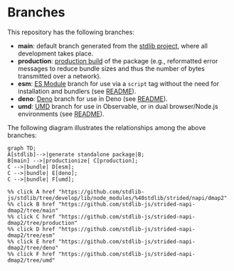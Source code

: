 <!--

@license Apache-2.0

Copyright (c) 2022 The Stdlib Authors.

Licensed under the Apache License, Version 2.0 (the "License");
you may not use this file except in compliance with the License.
You may obtain a copy of the License at

    http://www.apache.org/licenses/LICENSE-2.0

Unless required by applicable law or agreed to in writing, software
distributed under the License is distributed on an "AS IS" BASIS,
WITHOUT WARRANTIES OR CONDITIONS OF ANY KIND, either express or implied.
See the License for the specific language governing permissions and
limitations under the License.

-->

# Branches

This repository has the following branches:

-   **main**: default branch generated from the [stdlib project][stdlib-url], where all development takes place.
-   **production**: [production build][production-url] of the package (e.g., reformatted error messages to reduce bundle sizes and thus the number of bytes transmitted over a network).
-   **esm**: [ES Module][esm-url] branch for use via a `script` tag without the need for installation and bundlers (see [README][esm-readme]).
-   **deno**: [Deno][deno-url] branch for use in Deno (see [README][deno-readme]).
-   **umd**: [UMD][umd-url] branch for use in Observable, or in dual browser/Node.js environments (see [README][umd-readme]).

The following diagram illustrates the relationships among the above branches:

```mermaid
graph TD;
A[stdlib]-->|generate standalone package|B;
B[main] -->|productionize| C[production];
C -->|bundle| D[esm];
C -->|bundle| E[deno];
C -->|bundle| F[umd];

%% click A href "https://github.com/stdlib-js/stdlib/tree/develop/lib/node_modules/%40stdlib/strided/napi/dmap2"
%% click B href "https://github.com/stdlib-js/strided-napi-dmap2/tree/main"
%% click C href "https://github.com/stdlib-js/strided-napi-dmap2/tree/production"
%% click D href "https://github.com/stdlib-js/strided-napi-dmap2/tree/esm"
%% click E href "https://github.com/stdlib-js/strided-napi-dmap2/tree/deno"
%% click F href "https://github.com/stdlib-js/strided-napi-dmap2/tree/umd"
```

[stdlib-url]: https://github.com/stdlib-js/stdlib/tree/develop/lib/node_modules/%40stdlib/strided/napi/dmap2
[production-url]: https://github.com/stdlib-js/strided-napi-dmap2/tree/production
[deno-url]: https://github.com/stdlib-js/strided-napi-dmap2/tree/deno
[deno-readme]: https://github.com/stdlib-js/strided-napi-dmap2/blob/deno/README.md
[umd-url]: https://github.com/stdlib-js/strided-napi-dmap2/tree/umd
[umd-readme]: https://github.com/stdlib-js/strided-napi-dmap2/blob/umd/README.md
[esm-url]: https://github.com/stdlib-js/strided-napi-dmap2/tree/esm
[esm-readme]: https://github.com/stdlib-js/strided-napi-dmap2/blob/esm/README.md